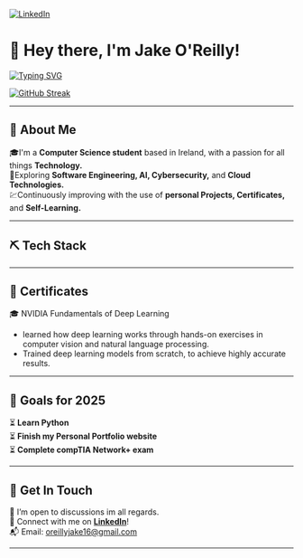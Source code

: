 [![LinkedIn](https://img.shields.io/badge/LinkedIn-%230077B5.svg?&style=flat-square&logo=linkedin&logoColor=white)](https://www.linkedin.com/in/jake-o-reilly/)
# 👋 Hey there, I'm Jake O'Reilly!
[![Typing SVG](https://readme-typing-svg.herokuapp.com?font=&duration=2500&pause=1000&color=1E9A00&width=435&lines=Computer+Scientist;Tech+Enthusiast;Software+Engineer)](https://git.io/typing-svg)

[![GitHub Streak](https://github-readme-streak-stats.herokuapp.com?user=jakeoreillyy&theme=black-ice&date_format=j%20M%5B%20Y%5D&mode=weekly)](https://git.io/streak-stats)

---

## 🧠 About Me

🎓I'm a **Computer Science student** based in Ireland, with a passion for all things **Technology.**  
🔎Exploring **Software Engineering, AI, Cybersecurity,** and **Cloud Technologies.**  
💹Continuously improving with the use of **personal Projects, Certificates,** and **Self-Learning.**  

---

## ⛏️ Tech Stack

---

## 📄 Certificates

🎓 NVIDIA Fundamentals of Deep Learning
- learned how deep learning works through hands-on exercises in computer vision and natural language processing.
- Trained deep learning models from scratch, to achieve highly accurate results.

---

## 🥅 Goals for 2025

⏳ **Learn Python**  
⏳ **Finish my Personal Portfolio website**  
⏳ **Complete compTIA Network+ exam**  

---

## 🤝 Get In Touch

📌 I’m open to discussions im all regards.   
🔗 Connect with me on **[LinkedIn](https://www.linkedin.com/in/sunny-patel-30b460204/)**!  
📬 Email: oreillyjake16@gmail.com

---
